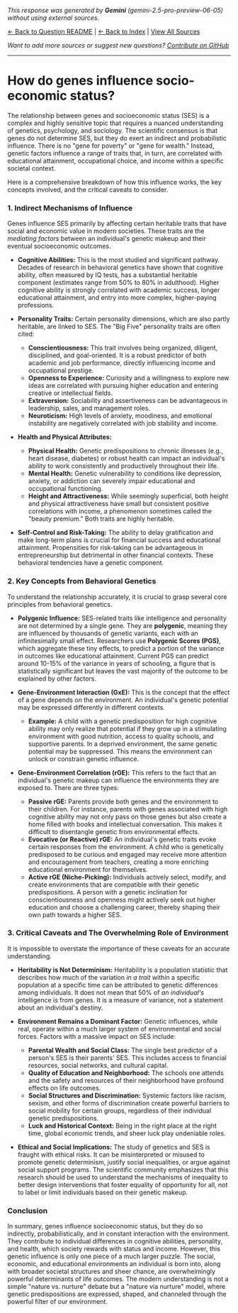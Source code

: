 <!-- 
Generated by: gemini
Model: gemini-2.5-pro-preview-06-05
Prompt type: default
Generated at: 2025-06-12T20:53:05.318405
-->

*This response was generated by **Gemini** (gemini-2.5-pro-preview-06-05) without using external sources.*

[← Back to Question README](README.md) | [← Back to Index](../README.md) | [View All Sources](../allsources.md)

*Want to add more sources or suggest new questions? [Contribute on GitHub](https://github.com/justinwest/SuggestedSources)*

---

# How do genes influence socio-economic status?

The relationship between genes and socioeconomic status (SES) is a complex and highly sensitive topic that requires a nuanced understanding of genetics, psychology, and sociology. The scientific consensus is that genes do not determine SES, but they do exert an indirect and probabilistic influence. There is no "gene for poverty" or "gene for wealth." Instead, genetic factors influence a range of traits that, in turn, are correlated with educational attainment, occupational choice, and income within a specific societal context.

Here is a comprehensive breakdown of how this influence works, the key concepts involved, and the critical caveats to consider.

### 1. Indirect Mechanisms of Influence

Genes influence SES primarily by affecting certain heritable traits that have social and economic value in modern societies. These traits are the *mediating factors* between an individual's genetic makeup and their eventual socioeconomic outcomes.

*   **Cognitive Abilities:** This is the most studied and significant pathway. Decades of research in behavioral genetics have shown that cognitive ability, often measured by IQ tests, has a substantial heritable component (estimates range from 50% to 80% in adulthood). Higher cognitive ability is strongly correlated with academic success, longer educational attainment, and entry into more complex, higher-paying professions.

*   **Personality Traits:** Certain personality dimensions, which are also partly heritable, are linked to SES. The "Big Five" personality traits are often cited:
    *   **Conscientiousness:** This trait involves being organized, diligent, disciplined, and goal-oriented. It is a robust predictor of both academic and job performance, directly influencing income and occupational prestige.
    *   **Openness to Experience:** Curiosity and a willingness to explore new ideas are correlated with pursuing higher education and entering creative or intellectual fields.
    *   **Extraversion:** Sociability and assertiveness can be advantageous in leadership, sales, and management roles.
    *   **Neuroticism:** High levels of anxiety, moodiness, and emotional instability are negatively correlated with job stability and income.

*   **Health and Physical Attributes:**
    *   **Physical Health:** Genetic predispositions to chronic illnesses (e.g., heart disease, diabetes) or robust health can impact an individual's ability to work consistently and productively throughout their life.
    *   **Mental Health:** Genetic vulnerability to conditions like depression, anxiety, or addiction can severely impair educational and occupational functioning.
    *   **Height and Attractiveness:** While seemingly superficial, both height and physical attractiveness have small but consistent positive correlations with income, a phenomenon sometimes called the "beauty premium." Both traits are highly heritable.

*   **Self-Control and Risk-Taking:** The ability to delay gratification and make long-term plans is crucial for financial success and educational attainment. Propensities for risk-taking can be advantageous in entrepreneurship but detrimental in other financial contexts. These behavioral tendencies have a genetic component.

### 2. Key Concepts from Behavioral Genetics

To understand the relationship accurately, it is crucial to grasp several core principles from behavioral genetics.

*   **Polygenic Influence:** SES-related traits like intelligence and personality are not determined by a single gene. They are **polygenic**, meaning they are influenced by thousands of genetic variants, each with an infinitesimally small effect. Researchers use **Polygenic Scores (PGS)**, which aggregate these tiny effects, to predict a portion of the variance in outcomes like educational attainment. Current PGS can predict around 10-15% of the variance in years of schooling, a figure that is statistically significant but leaves the vast majority of the outcome to be explained by other factors.

*   **Gene-Environment Interaction (GxE):** This is the concept that the effect of a gene depends on the environment. An individual's genetic potential may be expressed differently in different contexts.
    *   **Example:** A child with a genetic predisposition for high cognitive ability may only realize that potential if they grow up in a stimulating environment with good nutrition, access to quality schools, and supportive parents. In a deprived environment, the same genetic potential may be suppressed. This means the environment can unlock or constrain genetic influence.

*   **Gene-Environment Correlation (rGE):** This refers to the fact that an individual's genetic makeup can influence the environments they are exposed to. There are three types:
    *   **Passive rGE:** Parents provide both genes and the environment to their children. For instance, parents with genes associated with high cognitive ability may not only pass on those genes but also create a home filled with books and intellectual conversation. This makes it difficult to disentangle genetic from environmental effects.
    *   **Evocative (or Reactive) rGE:** An individual's genetic traits evoke certain responses from the environment. A child who is genetically predisposed to be curious and engaged may receive more attention and encouragement from teachers, creating a more enriching educational environment for themselves.
    *   **Active rGE (Niche-Picking):** Individuals actively select, modify, and create environments that are compatible with their genetic predispositions. A person with a genetic inclination for conscientiousness and openness might actively seek out higher education and choose a challenging career, thereby shaping their own path towards a higher SES.

### 3. Critical Caveats and The Overwhelming Role of Environment

It is impossible to overstate the importance of these caveats for an accurate understanding.

*   **Heritability is Not Determinism:** Heritability is a population statistic that describes how much of the variation *in a trait* within a specific population at a specific time can be attributed to genetic differences among individuals. It does not mean that 50% of *an individual's* intelligence is from genes. It is a measure of variance, not a statement about an individual's destiny.

*   **Environment Remains a Dominant Factor:** Genetic influences, while real, operate within a much larger system of environmental and social forces. Factors with a massive impact on SES include:
    *   **Parental Wealth and Social Class:** The single best predictor of a person's SES is their parents' SES. This includes access to financial resources, social networks, and cultural capital.
    *   **Quality of Education and Neighborhood:** The schools one attends and the safety and resources of their neighborhood have profound effects on life outcomes.
    *   **Social Structures and Discrimination:** Systemic factors like racism, sexism, and other forms of discrimination create powerful barriers to social mobility for certain groups, regardless of their individual genetic predispositions.
    *   **Luck and Historical Context:** Being in the right place at the right time, global economic trends, and sheer luck play undeniable roles.

*   **Ethical and Social Implications:** The study of genetics and SES is fraught with ethical risks. It can be misinterpreted or misused to promote genetic determinism, justify social inequalities, or argue against social support programs. The scientific community emphasizes that this research should be used to understand the mechanisms of inequality to better design interventions that foster equality of opportunity for all, not to label or limit individuals based on their genetic makeup.

### Conclusion

In summary, genes influence socioeconomic status, but they do so indirectly, probabilistically, and in constant interaction with the environment. They contribute to individual differences in cognitive abilities, personality, and health, which society rewards with status and income. However, this genetic influence is only one piece of a much larger puzzle. The social, economic, and educational environments an individual is born into, along with broader societal structures and sheer chance, are overwhelmingly powerful determinants of life outcomes. The modern understanding is not a simple "nature vs. nurture" debate but a "nature via nurture" model, where genetic predispositions are expressed, shaped, and channeled through the powerful filter of our environment.